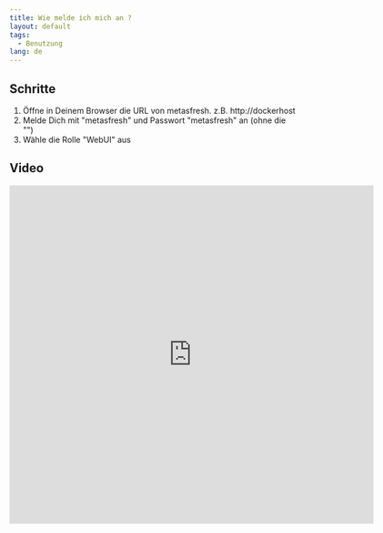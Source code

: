 ```yaml
---
title: Wie melde ich mich an ?
layout: default
tags:
  - Benutzung
lang: de
---
```


## Schritte

1. Öffne in Deinem Browser die URL von metasfresh. z.B. http://dockerhost
1. Melde Dich mit "metasfresh" und Passwort "metasfresh" an (ohne die "")
1. Wähle die Rolle "WebUI" aus

## Video

<iframe src="https://player.vimeo.com/video/206307934" width="640" height="594" frameborder="0" webkitallowfullscreen mozallowfullscreen allowfullscreen></iframe>

